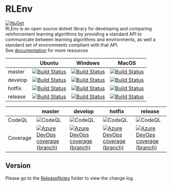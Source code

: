 # RLEnv
[![NuGet](https://img.shields.io/nuget/v/BaseRLEnv)](https://www.nuget.org/packages/BaseRLEnv/)<br/>
RLEnv is an open source dotnet library for developing and comparing reinforcement learning algorithms by providing a standard API to communicate between learning algorithms and environments, as well a standard set of environments compliant with that API.<br/>
See [documentation](https://rlenv.kttw.xyz/) for more resources

||Ubuntu|Windows|MacOS|
|----|----|----|----|
|master|[![Build Status](https://dev.azure.com/KennethTang/Github/_apis/build/status/ChengYen-Tang.RLEnv?branchName=master&jobname=Build%20and%20test%20project%20on%20Ubuntu%20platform)](https://dev.azure.com/KennethTang/Github/_build/latest?definitionId=20&branchName=master)|[![Build Status](https://dev.azure.com/KennethTang/Github/_apis/build/status/ChengYen-Tang.RLEnv?branchName=master&jobname=Build%20and%20test%20project%20on%20Windows%20platform)](https://dev.azure.com/KennethTang/Github/_build/latest?definitionId=20&branchName=master)|[![Build Status](https://dev.azure.com/KennethTang/Github/_apis/build/status/ChengYen-Tang.RLEnv?branchName=master&jobname=Build%20and%20test%20project%20on%20MacOS%20platform)](https://dev.azure.com/KennethTang/Github/_build/latest?definitionId=20&branchName=master)|
|develop|[![Build Status](https://dev.azure.com/KennethTang/Github/_apis/build/status/ChengYen-Tang.RLEnv?branchName=develop&jobname=Build%20and%20test%20project%20on%20Ubuntu%20platform)](https://dev.azure.com/KennethTang/Github/_build/latest?definitionId=20&branchName=develop)|[![Build Status](https://dev.azure.com/KennethTang/Github/_apis/build/status/ChengYen-Tang.RLEnv?branchName=develop&jobname=Build%20and%20test%20project%20on%20Windows%20platform)](https://dev.azure.com/KennethTang/Github/_build/latest?definitionId=20&branchName=develop)|[![Build Status](https://dev.azure.com/KennethTang/Github/_apis/build/status/ChengYen-Tang.RLEnv?branchName=develop&jobname=Build%20and%20test%20project%20on%20MacOS%20platform)](https://dev.azure.com/KennethTang/Github/_build/latest?definitionId=20&branchName=develop)|
|hotfix|[![Build Status](https://dev.azure.com/KennethTang/Github/_apis/build/status/ChengYen-Tang.RLEnv?branchName=hotfix&jobname=Build%20and%20test%20project%20on%20Ubuntu%20platform)](https://dev.azure.com/KennethTang/Github/_build/latest?definitionId=20&branchName=hotfix)|[![Build Status](https://dev.azure.com/KennethTang/Github/_apis/build/status/ChengYen-Tang.RLEnv?branchName=hotfix&jobname=Build%20and%20test%20project%20on%20Windows%20platform)](https://dev.azure.com/KennethTang/Github/_build/latest?definitionId=20&branchName=hotfix)|[![Build Status](https://dev.azure.com/KennethTang/Github/_apis/build/status/ChengYen-Tang.RLEnv?branchName=hotfix&jobname=Build%20and%20test%20project%20on%20MacOS%20platform)](https://dev.azure.com/KennethTang/Github/_build/latest?definitionId=20&branchName=hotfix)|
|release|[![Build Status](https://dev.azure.com/KennethTang/Github/_apis/build/status/ChengYen-Tang.RLEnv?branchName=release&jobname=Build%20and%20test%20project%20on%20Ubuntu%20platform)](https://dev.azure.com/KennethTang/Github/_build/latest?definitionId=20&branchName=release)|[![Build Status](https://dev.azure.com/KennethTang/Github/_apis/build/status/ChengYen-Tang.RLEnv?branchName=release&jobname=Build%20and%20test%20project%20on%20Windows%20platform)](https://dev.azure.com/KennethTang/Github/_build/latest?definitionId=20&branchName=release)|[![Build Status](https://dev.azure.com/KennethTang/Github/_apis/build/status/ChengYen-Tang.RLEnv?branchName=release&jobname=Build%20and%20test%20project%20on%20MacOS%20platform)](https://dev.azure.com/KennethTang/Github/_build/latest?definitionId=20&branchName=release)|

||master|develop|hotfix|release|
|----|----|----|----|----|
|CodeQL|![CodeQL](https://github.com/ChengYen-Tang/RLEnv/workflows/CodeQL/badge.svg?branch=master)|![CodeQL](https://github.com/ChengYen-Tang/RLEnv/workflows/CodeQL/badge.svg?branch=develop)|![CodeQL](https://github.com/ChengYen-Tang/RLEnv/workflows/CodeQL/badge.svg?branch=hotfix)|![CodeQL](https://github.com/ChengYen-Tang/RLEnv/workflows/CodeQL/badge.svg?branch=release)|
|Coverage|[![Azure DevOps coverage (branch)](https://img.shields.io/azure-devops/coverage/KennethTang/github/20/master)](https://dev.azure.com/KennethTang/Github/_build/latest?definitionId=20&branchName=master)|[![Azure DevOps coverage (branch)](https://img.shields.io/azure-devops/coverage/KennethTang/github/20/develop)](https://dev.azure.com/KennethTang/Github/_build/latest?definitionId=20&branchName=develop)|[![Azure DevOps coverage (branch)](https://img.shields.io/azure-devops/coverage/KennethTang/github/20/hotfix)](https://dev.azure.com/KennethTang/Github/_build/latest?definitionId=20&branchName=document)|[![Azure DevOps coverage (branch)](https://img.shields.io/azure-devops/coverage/KennethTang/github/20/release)](https://dev.azure.com/KennethTang/Github/_build/latest?definitionId=20&branchName=release)|

## Version
Please go to the [ReleaseNotes](./ReleaseNotes/) folder to view the change log.
